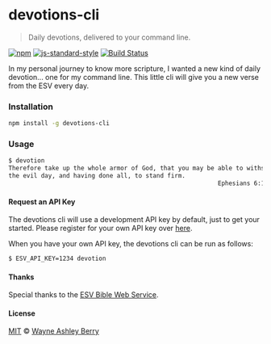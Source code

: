 # devotions-cli

> Daily devotions, delivered to your command line.

[![npm](http://img.shields.io/npm/v/devotions-cli.svg?style=flat)](https://www.npmjs.com/package/devotions-cli)
[![js-standard-style](https://img.shields.io/badge/code%20style-standard-brightgreen.svg?style=flat)](https://github.com/feross/standard)
[![Build Status](https://travis-ci.org/wayneashleyberry/devotions-cli.svg?branch=master)](https://travis-ci.org/wayneashleyberry/devotions-cli)

In my personal journey to know more scripture, I wanted a new kind of daily
devotion... one for my command line. This little cli will give you a new verse
from the ESV every day.

### Installation

```sh
npm install -g devotions-cli
```

### Usage

```sh
$ devotion
Therefore take up the whole armor of God, that you may be able to withstand in
the evil day, and having done all, to stand firm.
                                                          Ephesians 6:13 (ESV)
```

#### Request an API Key

The devotions cli will use a development API key by default, just to get your
started. Please register for your own API key over
[here](http://www.esvapi.org/signup).

When you have your own API key, the devotions cli can be run as follows:

```sh
$ ESV_API_KEY=1234 devotion
```

#### Thanks

Special thanks to the [ESV Bible Web Service](http://www.esvapi.org/).

#### License

[MIT](http://opensource.org/licenses/MIT) © [Wayne Ashley Berry](https://twitter.com/waynethebrain)
